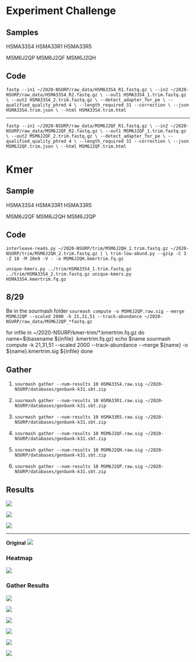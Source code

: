         
# Experiment Challenge
## Samples
HSMA33S4
HSMA33R1
HSMA33R5

MSM6J2QP
MSM6J2QF
MSM6J2QH


## Code
`fastp --in1 ~/2020-NSURP/raw_data/HSMA33S4_R1.fastq.gz \
  --in2 ~/2020-NSURP/raw_data/HSMA33S4_R2.fastq.gz \
  --out1 HSMA33S4_1.trim.fastq.gz \
  --out2 HSMA33S4_2.trim.fastq.gz \
  --detect_adapter_for_pe \
  --qualified_quality_phred 4 \
  --length_required 31 --correction \
  --json HSMA33S4.trim.json \
  --html HSMA33S4.trim.html`


---

  
  `fastp --in1 ~/2020-NSURP/raw_data/MSM6J2QF_R1.fastq.gz \
  --in2 ~/2020-NSURP/raw_data/MSM6J2QF_R2.fastq.gz \
  --out1 MSM6J2QF_1.trim.fastq.gz \
  --out2 MSM6J2QF_2.trim.fastq.gz \
  --detect_adapter_for_pe \
  --qualified_quality_phred 4 \
  --length_required 31 --correction \
  --json MSM6J2QF.trim.json \
  --html MSM6J2QF.trim.html`
  
# Kmer
## Sample
HSMA33S4
HSMA33R1
HSMA33R5

MSM6J2QF
MSM6J2QH
MSM6J2QP

## Code
  `interleave-reads.py ~/2020-NSURP/trim/MSM6J2QH_1.trim.fastq.gz ~/2020-NSURP/trim/MSM6J2QH_2.trim.fastq.gz | \
        trim-low-abund.py --gzip -C 3 -Z 18 -M 20e9 -V - -o MSM6J2QH.kmertrim.fq.gz`


`unique-kmers.py ../trim/HSMA33S4_1.trim.fastq.gz ../trim/HSMA33S4_2.trim.fastq.gz
unique-kmers.py HSMA33S4.kmertrim.fq.gz`


## 8/29
Be in the sourmash folder
`sourmash compute -o MSM6J2QP.raw.sig --merge MSM6J2QP --scaled 2000 -k 21,31,51 --track-abundance ~/2020-NSURP/raw_data/MSM6J2QP_*fastq.gz`


for infile in ~/2020-NSURP/kmer-trim/*.kmertrim.fq.gz
do
    name=$(basename ${infile} .kmertrim.fq.gz)
    echo $name
    sourmash compute -k 21,31,51 --scaled 2000 --track-abundance --merge ${name} -o ${name}.kmertrim.sig ${infile}
done

## Gather
1. `sourmash gather --num-results 10 HSMA33S4.raw.sig ~/2020-NSURP/databases/genbank-k31.sbt.zip`
 
1. `sourmash gather --num-results 10 HSMA33R1.raw.sig ~/2020-NSURP/databases/genbank-k31.sbt.zip`
 
1. `sourmash gather --num-results 10 HSMA33R5.raw.sig ~/2020-NSURP/databases/genbank-k31.sbt.zip`
 
1. `sourmash gather --num-results 10 MSM6J2QF.raw.sig ~/2020-NSURP/databases/genbank-k31.sbt.zip`
 
1. `sourmash gather --num-results 10 MSM6J2QH.raw.sig ~/2020-NSURP/databases/genbank-k31.sbt.zip`
 
1. `sourmash gather --num-results 10 MSM6J2QP.raw.sig ~/2020-NSURP/databases/genbank-k31.sbt.zip`

## Results
![](https://i.imgur.com/UAVx49z.png)

![](https://i.imgur.com/xxArajR.png)

![](https://i.imgur.com/kD0VNsC.png)


---

**Original**
![](https://i.imgur.com/JC6c4zR.png)

### Heatmap
![](https://i.imgur.com/N4zhQDD.png)
### Gather Results
![](https://i.imgur.com/SEJoeDL.png)

![](https://i.imgur.com/g0kMZ8y.png)

![](https://i.imgur.com/KCW7B4v.png)

![](https://i.imgur.com/NiiTLL7.png)

![](https://i.imgur.com/3tW6gAC.png)

![](https://i.imgur.com/W56vNZj.png)

